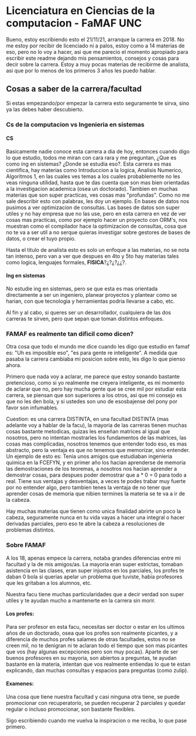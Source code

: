 # Licenciatura en Ciencias de la computacion - FaMAF UNC

Bueno, estoy escribiendo esto el 21/11/21, arranque la carrera en 2018.
No me estoy por recibir de licenciado ni a palos, estoy como a 14 materias de eso, pero no lo voy a hacer, asi que me parecio el momento apropiado para escribir este readme dejando mis pensamientos, consejos y cosas para decir sobre la carrera.
Estoy a muy pocas materias de recibirme de analista, asi que por lo menos de los primeros 3 años les puedo hablar.

## Cosas a saber de la carrera/facultad

Si estas empezando/por empezar la carrera esto seguramente te sirva, sino ya las debes haber descubierto.

### Cs de la computacion vs Ingenieria en sistemas

#### CS
Basicamente nadie conoce esta carrera a dia de hoy, entonces cuando digo lo que estudio, todos me miran con cara rara y me preguntan, ¿Que es como ing en sistemas?
¿Donde se estudia eso?.
Esta carrera es mas cientifica, hay materias como Introduccion a la logica, Analisis Numerico, Algoritmos 1, en las cuales ves temas a los cuales probablemente no les veas ninguna utilidad, hasta que te das cuenta que son mas bien orientadas a la investigacion academica (osea un doctorado). Tambien en muchas materias que son super practicas, ves cosas mas "profundas". 
Como no me sale describir esto con palabras, les doy un ejemplo.
En bases de datos nos pusimos a ver optimizacion de consultas. Las bases de datos son super utiles y no hay empresa que no las use, pero en esta carrera en vez de ver cosas mas practicas, como por ejemplo hacer un proyecto con ORM's, nos muestran como el compilador hace la optimizacion de consultas, cosa que no te va a ser util a no serque quieras investigar sobre gestores de bases de datos, o crear el tuyo propio.

Hasta el titulo de analista esto es solo un enfoque a las materias, no se nota tan intenso, pero van a ver que despues en 4to y 5to hay materias tales como logica, lenguajes formales, **FISICA**?¿?¿?¿¿?.


#### Ing en sistemas
No estudie ing en sistemas, pero se que esta es mas orientada directamente a ser un ingeniero, planear proyectos y plantear como se harian, con que tecnologia y herramientas podria llevarse a cabo, etc.

Al fin y al cabo, si queres ser un desarrollador, cualquiera de las dos carreras te sirven, pero que sepan que toman distintos enfoques.


### FAMAF es realmente tan dificil como dicen?
Otra cosa que todo el mundo me dice cuando les digo que estudio en famaf es: "Uh es imposible eso", "es para gente re inteligente". A medida que pasaba la carrera cambiaba mi posicion sobre esto, les digo lo que pienso ahora.

Primero que nada voy a aclarar, me parece que estoy sonando bastante pretencioso, como si yo realmente me creyera inteligente, es mi momento de aclarar que no, pero hay mucha gente que se cree mil por estudiar esta carrera, se piensan que son superiores a los otros, asi que mi consejo es que no les den bola, y si ustedes son uno de esosbajense del pony por favor son infumables.

Cuestion: es una carrera DISTINTA, en una facultad DISTINTA (mas adelante voy a hablar de la facu), la mayoria de las carreras tienen muchas cosas bastante metodicas, quizas les enseñan matrices al igual que nosotros, pero no intentan mostrarles los fundamentos de las matrices, las cosas mas complicadas, nosotros tenemos que entender todo eso, es mas abstracto, pero la ventaja es que no tenemos que memorizar, sino entender.
Un ejemplo de esto es: Tenia unos amigos que estudiaban ingenieria quimica en la FCEFYN, y en primer año los hacian aprenderse de memoria las demostraciones de los teoremas, a nosotros nos hacian aprender a demostrar cosas, para despues poder demostrar que a * 0 = 0 para todo a real.
Tiene sus ventajas y desventajas, a veces te podes trabar muy fuerte por no entender algo, pero tambien tenes la ventaja de no tener que aprender cosas de memoria que nibien termines la materia se te va a ir de la cabeza.

Hay muchas materias que tienen como unica finalidad abrirte un poco la cabeza, seguramente nunca en tu vida vayas a hacer una integral o hacer derivadas parciales, pero eso te abre la cabeza a resoluciones de problemas distintos.

### Sobre FAMAF
A los 18, apenas empece la carrera, notaba grandes diferencias entre mi facultad y la de mis amigos/as.
La mayoria eran super estrictas, tomaban asistencia en las clases, eran super injustos en los parciales, los profes te daban 0 bola si querias apelar un problema que tuviste, habia profesores que les gritaban a los alumnos, etc.

Nuestra facu tiene muchas particularidades que a decir verdad son super utiles y te ayudan mucho a mantenerte en la carrera sin morir.

#### Los profes:
Para ser profesor en esta facu, necesitas ser doctor o estar en los ultimos años de un doctorado, osea que los profes son realmente picantes, y a diferencia de muchos profes salames de otras facultades, estos no se creen mil, no te denigran ni te aclaran todo el tiempo que son mas picantes que vos (hay algunas excepciones pero son muy pocas).
Aparte de ser buenos profesores en su mayoria, son abiertos a preguntas, te ayudan bastante en la materia, intentan que vos realmente entiendas lo que te estan explicando, dan muchas consultas y espacios para preguntas (como zulip).

#### Examenes:
Una cosa que tiene nuestra facultad y casi ninguna otra tiene, se puede promocionar con recuperatorio, se pueden recuperar 2 parciales y quedar regular o incluso promocionar, son bastante flexibles.

Sigo escribiendo cuando me vuelva la inspiracion o me reciba, lo que pase primero.































